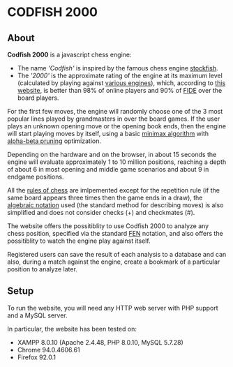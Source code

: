 # CODFISH 2000

## About
**Codfish 2000** is a javascript chess engine:

*   The name _'Codfish'_ is inspired by the famous chess engine [stockfish](https://stockfishchess.org/).
*   The _'2000'_ is the approximate rating of the engine at its maximum level (calculated by playing against [various engines](https://www.chess.com/play/computer)), which, according to [this website](https://chessgrandmonkey.com/chess-rating-percentile-calculator-graph/), is better than 98% of online players and 90% of [FIDE](https://www.fide.com/) over the board players.

For the first few moves, the engine will randomly choose one of the 3 most popular lines played by grandmasters in over the board games. If the user plays an unknown opening move or the opening book ends, then the engine will start playing moves by itself, using a basic [minimax algorithm](https://simple.wikipedia.org/wiki/Minimax) with [alpha-beta pruning](https://en.wikipedia.org/wiki/Alpha%E2%80%93beta_pruning) optimization.

Depending on the hardware and on the browser, in about 15 seconds the engine will evaluate approximately 1 to 10 million positions, reaching a depth of about 6 in most opening and middle game scenarios and about 9 in endgame positions.

All the [rules of chess](https://en.wikipedia.org/wiki/Rules_of_chess) are imlpemented except for the repetition rule (if the same board appears three times then the game ends in a draw), the [algebraic notation](https://en.wikipedia.org/wiki/Algebraic_notation_(chess)) used (the standard method for describing moves) is also simplified and does not consider checks (+) and checkmates (#).

The website offers the possitiblity to use Codfish 2000 to analyze any chess position, specified via the standard [FEN](https://en.wikipedia.org/wiki/Forsyth%E2%80%93Edwards_Notation) notation, and also offers the possitiblity to watch the engine play against itself.

Registered users can save the result of each analysis to a database and can also, during a match against the engine, create a bookmark of a particular position to analyze later.



## Setup

To run the website, you will need any HTTP web server with PHP support and a MySQL server.

In particular, the website has been tested on:
* XAMPP 8.0.10 (Apache 2.4.48, PHP 8.0.10, MySQL 5.7.28)
* Chrome 94.0.4606.61
* Firefox 92.0.1
